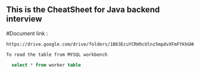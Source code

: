 ## This is the CheatSheet for Java backend interview 

#Document link : 
```http 
https://drive.google.com/drive/folders/1B63EcuYCRHhcUlnz5mpdvXFmFYkhGHHq``` 
```


 `To read the table from MYSQL workbench`
```SQL
  select * from worker table
```




